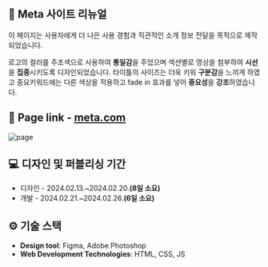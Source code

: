 ## 🥽 Meta 사이트 리뉴얼

이 페이지는 사용자에게 더 나은 사용 경험과 직관적인 소개 정보 전달을 목적으로 제작되었습니다.

로고의 컬러를 주조색으로 사용하여 **통일감**을 주었으며 섹션별로 영상을 첨부하여 **시선**을 **집중**시키도록 디자인되었습니다.
타이틀의 사이즈는 더욱 키워 **구분감**을 느끼게 하였고 중요키워드에는 다른 색상을 적용하고 fade in 효과를 넣어 **중요성**을 **강조**하였습니다. 

## 🔗 Page link - [meta.com](https://minji0164.github.io/meta/)

![page](https://github.com/minji0164/meta/blob/main/page.gif?raw=true)

## 💻 디자인 및 퍼블리싱 기간

+ 디자인 - 2024.02.13.~2024.02.20.**(8일 소요)**
+ 개발 - 2024.02.21.~2024.02.26.**(6일 소요)**

## ⚙ 기술 스택

+ **Design tool**: Figma, Adobe Photoshop
+ **Web Development Technologies**: HTML, CSS, JS

